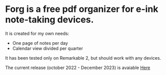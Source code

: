 
# Forg is a free pdf organizer for e-ink note-taking devices. 

It is created for my own needs: 

 - One page of notes per day
 - Calendar view divided per quarter


It has been tested only on Remarkable 2, but should work with any devices.

The current release (october 2022 - December 2023) is avaiable [Here](https://github.com/d93b5/forg/releases/download/Q42022/forg_22q4_22q4.pdf)
